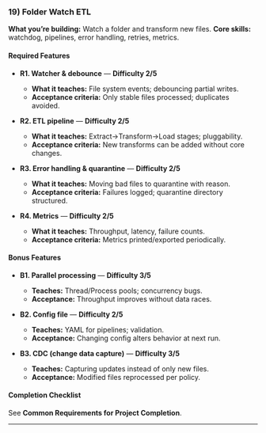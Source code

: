 ### 19) Folder Watch ETL
**What you’re building:** Watch a folder and transform new files.
**Core skills:** watchdog, pipelines, error handling, retries, metrics.

#### Required Features
- **R1. Watcher & debounce** — **Difficulty 2/5**
  - **What it teaches:** File system events; debouncing partial writes.
  - **Acceptance criteria:** Only stable files processed; duplicates avoided.

- **R2. ETL pipeline** — **Difficulty 2/5**
  - **What it teaches:** Extract→Transform→Load stages; pluggability.
  - **Acceptance criteria:** New transforms can be added without core changes.

- **R3. Error handling & quarantine** — **Difficulty 2/5**
  - **What it teaches:** Moving bad files to quarantine with reason.
  - **Acceptance criteria:** Failures logged; quarantine directory structured.

- **R4. Metrics** — **Difficulty 2/5**
  - **What it teaches:** Throughput, latency, failure counts.
  - **Acceptance criteria:** Metrics printed/exported periodically.

#### Bonus Features
- **B1. Parallel processing** — **Difficulty 3/5**
  - **Teaches:** Thread/Process pools; concurrency bugs.
  - **Acceptance:** Throughput improves without data races.

- **B2. Config file** — **Difficulty 2/5**
  - **Teaches:** YAML for pipelines; validation.
  - **Acceptance:** Changing config alters behavior at next run.

- **B3. CDC (change data capture)** — **Difficulty 3/5**
  - **Teaches:** Capturing updates instead of only new files.
  - **Acceptance:** Modified files reprocessed per policy.

#### Completion Checklist
See **Common Requirements for Project Completion**.

---
